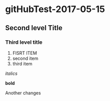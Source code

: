 # gitHubTest-2017-05-15

## Second level Title

### Third level title

1. FISRT ITEM
2. second item
3. third item

*italics*

**bold**

Another changes


